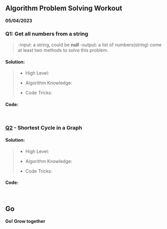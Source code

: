 ## Algorithm Problem Solving Workout
**05/04/2023**
### Q1: Get all numbers from a string
>-input: a string, could be **null**
>-output: a list of numbers(string)
>come at least two methods to solve this problem.
#### Solution:
>- High Level:
>  
>- Algorithm Knowledge:
>
>- Code Tricks:
>
#### Code:
```python

```

```java

```

### [Q2] -  Shortest Cycle in a Graph
#### Solution:
>- High Level:
>  
>- Algorithm Knowledge:
>
>- Code Tricks:
>
#### Code:
```python

```

```java

```


## Go
**Go! Grow together**

[//]: # (These are reference links used in the body of this note and get stripped out when the markdown processor does its job. There is no need to format nicely because it shouldn't be seen. Thanks SO -     http://stackoverflow.com/questions/4823468/store-comments-in-markdown-syntax)
   [Q2]: <https://leetcode.cn/problems/shortest-cycle-in-a-graph/>
